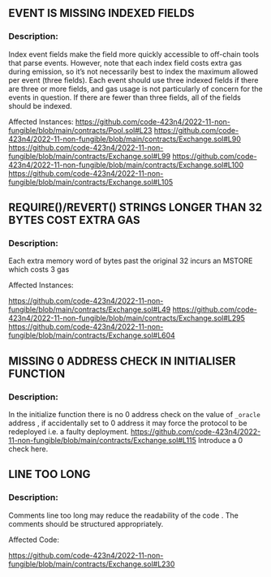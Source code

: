 ## EVENT IS MISSING INDEXED FIELDS

### Description:

Index event fields make the field more quickly accessible to off-chain tools that parse events. However, note that each index
field costs extra gas during emission, so it’s not necessarily best to index the maximum allowed per event (three fields).
Each event should use three indexed fields if there are three or more fields, and gas usage is not particularly of concern for
the events in question. If there are fewer than three fields, all of the fields should be indexed.

Affected Instances:
https://github.com/code-423n4/2022-11-non-fungible/blob/main/contracts/Pool.sol#L23
https://github.com/code-423n4/2022-11-non-fungible/blob/main/contracts/Exchange.sol#L90
https://github.com/code-423n4/2022-11-non-fungible/blob/main/contracts/Exchange.sol#L99
https://github.com/code-423n4/2022-11-non-fungible/blob/main/contracts/Exchange.sol#L100
https://github.com/code-423n4/2022-11-non-fungible/blob/main/contracts/Exchange.sol#L105

## REQUIRE()/REVERT() STRINGS LONGER THAN 32 BYTES COST EXTRA GAS

### Description:

Each extra memory word of bytes past the original 32 incurs an MSTORE which costs 3 gas

Affected Instances:

https://github.com/code-423n4/2022-11-non-fungible/blob/main/contracts/Exchange.sol#L49
https://github.com/code-423n4/2022-11-non-fungible/blob/main/contracts/Exchange.sol#L295
https://github.com/code-423n4/2022-11-non-fungible/blob/main/contracts/Exchange.sol#L604

## MISSING 0 ADDRESS CHECK IN INITIALISER FUNCTION

### Description:

In the initialize function there is no 0 address check on the value of `_oracle` address , if accidentally set to 0 address it may force the protocol to be 
redeployed i.e. a faulty deployment. 
https://github.com/code-423n4/2022-11-non-fungible/blob/main/contracts/Exchange.sol#L115
Introduce a 0 check here.

## LINE TOO LONG

###  Description:

Comments line too long may reduce the readability of the code . The comments should be structured appropriately.

Affected Code:

https://github.com/code-423n4/2022-11-non-fungible/blob/main/contracts/Exchange.sol#L230